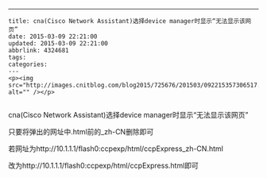 ---
    title: cna(Cisco Network Assistant)选择device manager时显示“无法显示该网页”
    date: 2015-03-09 22:21:00
    updated: 2015-03-09 22:21:00
    abbrlink: 4324681
    tags:
    categories:
    ---
    <p><img src="http://images.cnitblog.com/blog2015/725676/201503/092215357306517.jpg" alt="" /></p>
<p><img src="http://images.cnitblog.com/blog2015/725676/201503/092215556993717.jpg" alt="" /></p>
<p>cna(Cisco Network Assistant)选择device manager时显示&ldquo;无法显示该网页&rdquo;&nbsp;</p>
<p>只要将弹出的网址中.html前的_zh-CN删除即可</p>
<p>若网址为http://10.1.1.1/flash0:ccpexp/html/ccpExpress_zh-CN.html</p>
<p>改为http://10.1.1.1/flash0:ccpexp/html/ccpExpress.html即可</p>
<p>&nbsp;</p>
<p><img src="http://images.cnitblog.com/blog2015/725676/201503/092219017148511.jpg" alt="" /></p>
    